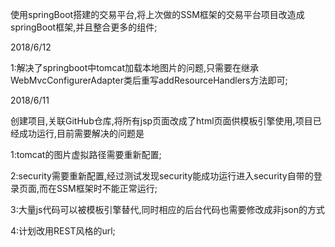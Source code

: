使用springBoot搭建的交易平台,将上次做的SSM框架的交易平台项目改造成springBoot框架,并且整合更多的组件;

2018/6/12

1:解决了springboot中tomcat加载本地图片的问题,只需要在继承WebMvcConfigurerAdapter类后重写addResourceHandlers方法即可;

2018/6/11

创建项目,关联GitHub仓库,将所有jsp页面改成了html页面供模板引擎使用,项目已经成功运行,目前需要解决的问题是

1:tomcat的图片虚拟路径需要重新配置;

2:security需要重新配置,经过测试发现security能成功运行进入security自带的登录页面,而在SSM框架时不能正常运行;

3:大量js代码可以被模板引擎替代,同时相应的后台代码也需要修改成非json的方式

4:计划改用REST风格的url;
